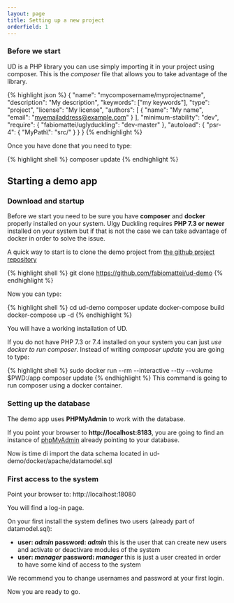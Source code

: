 ```yaml
---
layout: page
title: Setting up a new project
orderfield: 1
---
```


### Before we start

UD is a PHP library you can use simply importing it in your project using composer.
This is the *composer* file that allows you to take advantage of the library. 

{% highlight json %}
{
    "name": "mycomposername/myprojectname",
    "description": "My description",
    "keywords": ["my keywords"],
    "type": "project",
    "license": "My license",
    "authors": [
        {
            "name": "My name",
            "email": "myemailaddress@example.com"
        }
    ],
    "minimum-stability": "dev",
    "require": {
        "fabiomattei/uglyduckling": "dev-master"
    },
    "autoload": {
        "psr-4": {
            "MyPath\\": "src/"
        }
    }
}
{% endhighlight %}

Once you have done that you need to type:

{% highlight shell %}
composer update
{% endhighlight %}

## Starting a demo app

### Download and startup

Before we start you need to be sure you have **composer** and **docker** properly installed on your system. Ulgy Duckling requires **PHP 7.3 or newer** installed on your system but if that is not the case we can take advantage of docker in order to solve the issue.

A quick way to start is to clone the demo project from <a href="https://github.com/fabiomattei/ud-demo">the github project repository</a> 


{% highlight shell %}
git clone https://github.com/fabiomattei/ud-demo
{% endhighlight %}

Now you can type:

{% highlight shell %}
cd ud-demo
composer update
docker-compose build
docker-compose up -d
{% endhighlight %}

You will have a working installation of UD.

If you do not have PHP 7.3 or 7.4 installed on your system you can just *use docker to run composer*. 
Instead of writing *composer update* you are going to type:

{% highlight shell %}
sudo docker run --rm --interactive --tty --volume $PWD:/app composer update
{% endhighlight %}
This command is going to run composer using a docker container.

### Setting up the database

The demo app uses **PHPMyAdmin** to work with the database. 

If you point your browser to **http://localhost:8183**, you are going to find an instance of <a href="https://www.phpmyadmin.net/">phpMyAdmin</a> already pointing to your database.

Now is time di import the data schema located in ud-demo/docker/apache/datamodel.sql

### First access to the system

Point your browser to: http://localhost:18080

You will find a log-in page.

On your first install the system defines two users (already part of datamodel.sql):

* **user: _admin_ password: _admin_** this is the user that can create new users and activate or deactivare modules of the system
* **user: _manager_ password: _manager_** this is just a user created in order to have some kind of access to the system

We recommend you to change usernames and password at your first login.

Now you are ready to go.
